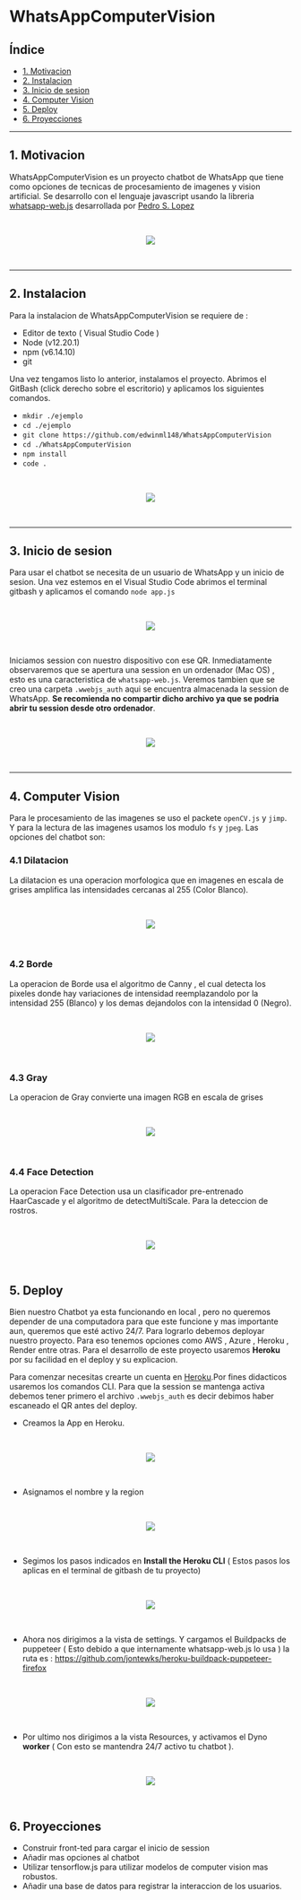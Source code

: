 # WhatsAppComputerVision

## Índice

* [1. Motivacion](#1-Motivacion)
* [2. Instalacion](#2-Instalacion)
* [3. Inicio de sesion](#3-Inicio-de-sesion)
* [4. Computer Vision](#4-Computer-Vision)
* [5. Deploy](#5-Deploy)
* [6. Proyecciones](#6-Proyecciones)

***
## 1. Motivacion

WhatsAppComputerVision es un proyecto chatbot de WhatsApp que tiene como opciones de tecnicas de procesamiento de imagenes y vision artificial. Se desarrollo con el lenguaje javascript usando la libreria [whatsapp-web.js](https://wwebjs.dev/guide/) desarrollada por [Pedro S. Lopez](https://github.com/pedroslopez)

<br>
<p align="center"><img src="image/presentacion.gif"></p>
<br/>

***
## 2. Instalacion

Para la instalacion de WhatsAppComputerVision se requiere de :

* Editor de texto ( Visual Studio Code )
* Node (v12.20.1)
* npm (v6.14.10)
* git

Una vez tengamos listo lo anterior, instalamos el proyecto. Abrimos el GitBash (click derecho sobre el escritorio) y aplicamos los siguientes comandos.

*  ```mkdir ./ejemplo ```
*  ```cd ./ejemplo ```
*  ```git clone https://github.com/edwinml148/WhatsAppComputerVision ```
*  ```cd ./WhatsAppComputerVision ```
*  ```npm install ```
*  ```code . ```

<br>
<p align="center"><img src="image/instalacion_1.gif"></p>
<br/>

***

## 3. Inicio de sesion

Para usar el chatbot se necesita de un usuario de WhatsApp y un inicio de sesion. Una vez estemos en el Visual Studio Code abrimos el terminal gitbash y aplicamos el comando  ```node app.js```

<br>
<p align="center"><img src="image/inicio_de_session_1.png"></p>
<br/>

Iniciamos session con nuestro dispositivo con ese QR. Inmediatamente observaremos que se apertura una session en un ordenador (Mac OS) , esto es una caracteristica de ```whatsapp-web.js```. Veremos tambien que se creo una carpeta ```.wwebjs_auth``` aqui se encuentra almacenada la session de WhatsApp. **Se recomienda no compartir dicho archivo ya que se podria abrir tu session desde otro ordenador**. 

<br>
<p align="center"><img src="image/inicio_de_session_2_0.jpeg"></p>
<br/>

***
## 4. Computer Vision

Para le procesamiento de las imagenes se uso el packete ```openCV.js``` y ```jimp```. Y para la lectura de las imagenes usamos los modulo ```fs``` y ```jpeg```. Las opciones del chatbot son:

### 4.1 Dilatacion
La dilatacion es una operacion morfologica que en imagenes en escala de grises amplifica las intensidades cercanas al 255 (Color Blanco).

<br>
<p align="center"><img src="image/Dilatacion.JPG"></p>
<br/>

### 4.2 Borde
La operacion de Borde usa el algoritmo de Canny , el cual detecta los pixeles donde hay variaciones de intensidad reemplazandolo por la intensidad 255 (Blanco) y los demas dejandolos con la intensidad 0 (Negro).

<br>
<p align="center"><img src="image/Borde.JPG"></p>
<br/>

### 4.3 Gray
La operacion de Gray convierte una imagen RGB en escala de grises

<br>
<p align="center"><img src="image/Grises.JPG"></p>
<br/>

### 4.4 Face Detection
La operacion Face Detection usa un clasificador pre-entrenado HaarCascade y el algoritmo de detectMultiScale. Para la deteccion de rostros.

<br>
<p align="center"><img src="image/Face_Detection.JPG"></p>
<br/>

## 5. Deploy

Bien nuestro Chatbot ya esta funcionando en local , pero no queremos depender de una computadora para que este funcione y mas importante aun, queremos que esté activo 24/7. Para lograrlo debemos deployar nuestro proyecto. Para eso tenemos opciones como AWS , Azure , Heroku , Render entre otras. Para el desarrollo de este proyecto usaremos **Heroku** por su facilidad en el deploy y su explicacion.

Para comenzar necesitas crearte un cuenta en [Heroku](https://www.heroku.com/).Por fines didacticos usaremos los comandos CLI. Para que la session se mantenga activa debemos tener primero el archivo ```.wwebjs_auth``` es decir debimos haber escaneado el QR antes del deploy. 

* Creamos la App en Heroku.
<br>
<p align="center"><img src="image/heroku_1.JPG"></p>
<br/>

* Asignamos el nombre y la region
<br>
<p align="center"><img src="image/heroku_2.JPG"></p>
<br/>

* Segimos los pasos indicados en **Install the Heroku CLI** ( Estos pasos los aplicas en el terminal de gitbash de tu proyecto)
<br>
<p align="center"><img src="image/heroku_3.JPG"></p>
<br/>



* Ahora nos dirigimos a la vista de settings. Y cargamos el Buildpacks de puppeteer ( Esto debido a que internamente whatsapp-web.js lo usa ) la ruta es : https://github.com/jontewks/heroku-buildpack-puppeteer-firefox
<br>
<p align="center"><img src="image/heroku_4.JPG"></p>
<br/>

* Por ultimo nos dirigimos a la vista Resources, y activamos el Dyno **worker** ( Con esto se mantendra 24/7 activo tu chatbot ).

<br>
<p align="center"><img src="image/heroku_5.JPG"></p>
<br/>


## 6. Proyecciones

* Construir front-ted para cargar el inicio de session
* Añadir mas opciones al chatbot
* Utilizar tensorflow.js para utilizar modelos de computer vision mas robustos.
* Añadir una base de datos para registrar la interaccion de los usuarios.